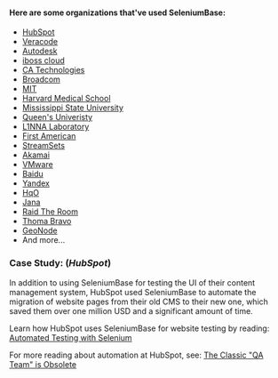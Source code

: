 <h4> Here are some organizations that've used SeleniumBase:</h4>

* [HubSpot](https://www.hubspot.com/)
* [Veracode](https://www.veracode.com/)
* [Autodesk](https://www.autodesk.com/)
* [iboss cloud](https://www.iboss.com/)
* [CA Technologies](https://www.ca.com/)
* [Broadcom](https://www.broadcom.com/)
* [MIT](https://web.mit.edu/)
* [Harvard Medical School](https://hms.harvard.edu/)
* [Mississippi State University](https://www.msstate.edu/)
* [Queen's Univeristy](https://www.queensu.ca/)
* [L1NNA Laboratory](https://l1nna.com/)
* [First American](https://www.firstam.com/)
* [StreamSets](https://streamsets.com/)
* [Akamai](https://www.akamai.com/)
* [VMware](https://www.vmware.com/)
* [Baidu](https://www.baidu.com/)
* [Yandex](https://yandex.ru/)
* [HqO](https://www.hqo.co/)
* [Jana](https://www.crunchbase.com/organization/jana)
* [Raid The Room](http://raidtheroom.com/)
* [Thoma Bravo](https://www.thomabravo.com/)
* [GeoNode](http://geonode.org/)
* And more...

<h3>Case Study: (<i>HubSpot</i>)</h3>

In addition to using SeleniumBase for testing the UI of their content management system, HubSpot used SeleniumBase to automate the migration of website pages from their old CMS to their new one, which saved them over one million USD and a significant amount of time.

Learn how HubSpot uses SeleniumBase for website testing by reading: [Automated Testing with Selenium](https://dev.hubspot.com/blog/bid/88880/Automated-Integration-Testing-with-Selenium-at-HubSpot#hs_cos_wrapper_name)

For more reading about automation at HubSpot, see: [The Classic "QA Team" is Obsolete](https://product.hubspot.com/blog/the-classic-qa-team-is-obsolete#hs_cos_wrapper_name)
